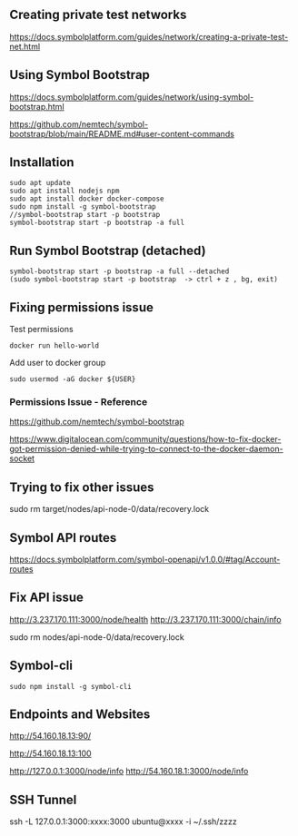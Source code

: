 ## Creating private test networks

https://docs.symbolplatform.com/guides/network/creating-a-private-test-net.html

## Using Symbol Bootstrap

https://docs.symbolplatform.com/guides/network/using-symbol-bootstrap.html

https://github.com/nemtech/symbol-bootstrap/blob/main/README.md#user-content-commands

## Installation
```
sudo apt update
sudo apt install nodejs npm 
sudo apt install docker docker-compose
sudo npm install -g symbol-bootstrap
//symbol-bootstrap start -p bootstrap 
symbol-bootstrap start -p bootstrap -a full
```

## Run Symbol Bootstrap (detached)
```
symbol-bootstrap start -p bootstrap -a full --detached
(sudo symbol-bootstrap start -p bootstrap  -> ctrl + z , bg, exit)
```

## Fixing permissions issue
Test permissions
``` 
docker run hello-world 
```
Add user to docker group
```
sudo usermod -aG docker ${USER}
```

### Permissions Issue - Reference
https://github.com/nemtech/symbol-bootstrap

https://www.digitalocean.com/community/questions/how-to-fix-docker-got-permission-denied-while-trying-to-connect-to-the-docker-daemon-socket

## Trying to fix other issues
sudo rm target/nodes/api-node-0/data/recovery.lock

## Symbol API routes

https://docs.symbolplatform.com/symbol-openapi/v1.0.0/#tag/Account-routes

## Fix API issue
http://3.237.170.111:3000/node/health
http://3.237.170.111:3000/chain/info

sudo rm nodes/api-node-0/data/recovery.lock

## Symbol-cli
```
sudo npm install -g symbol-cli

```

## Endpoints and Websites
http://54.160.18.13:90/

http://54.160.18.13:100

http://127.0.0.1:3000/node/info
http://54.160.18.1:3000/node/info


## SSH Tunnel
ssh -L 127.0.0.1:3000:xxxx:3000 ubuntu@xxxx -i ~/.ssh/zzzz